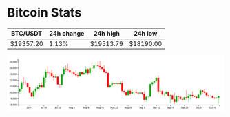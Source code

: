 # Bitcoin Stats

BTC/USDT|24h change|24h high|24h low|
|---|---|---|---|
|$19357.20|1.13%|$19513.79|$18190.00|

<img src="./chart.svg">
